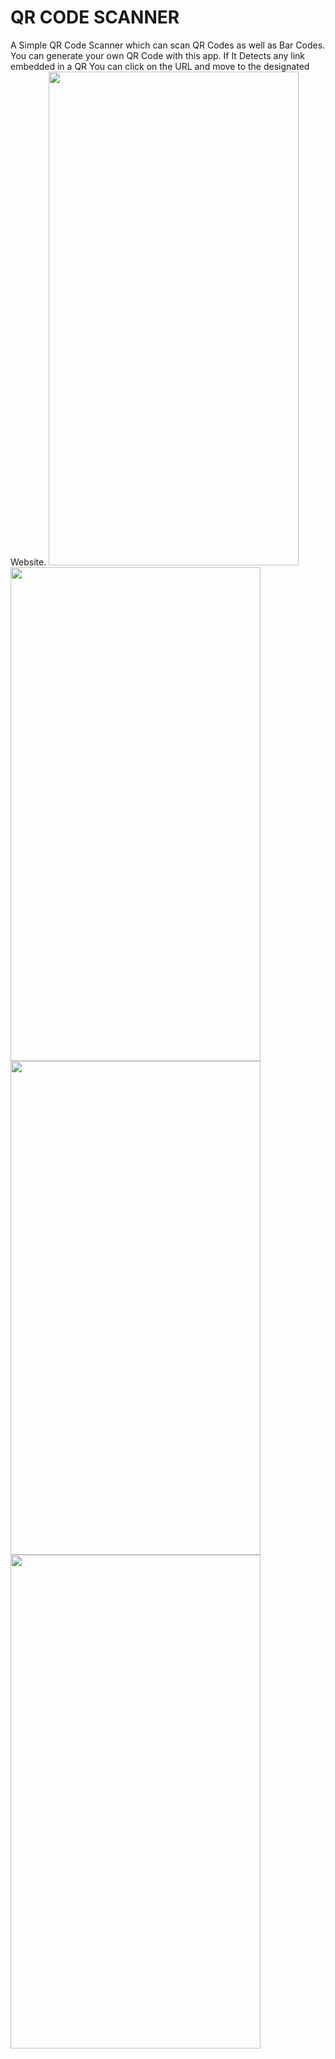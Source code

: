# QR CODE SCANNER

A Simple QR Code Scanner which can scan QR Codes as well as Bar Codes. You can generate your own QR Code with this app. If It Detects any link embedded in a QR You can click on the URL and move to the designated Website.
<img src="https://user-images.githubusercontent.com/91717339/158355513-980250d0-52ab-482b-833b-2718ed744ae9.jpg" width="400" height="790"> <img src="https://user-images.githubusercontent.com/91717339/158355919-6af1a452-13ea-400c-a3d5-deaebc66dfa8.jpg" width="400" height="790"> <img src="https://user-images.githubusercontent.com/91717339/158355928-0f0091cd-87f3-440a-a824-c889a5cc54c3.jpg" width="400" height="790"> <img src="https://user-images.githubusercontent.com/91717339/158355937-c2b567a3-1e44-4814-9425-7f01a3871872.jpg" width="400" height="790">
















